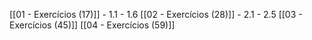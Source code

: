 [[01 - Exercícios (17)]] - 1.1 - 1.6
[[02 - Exercícios (28)]] - 2.1 - 2.5
[[03 - Exercícios (45)]]
[[04 - Exercícios (59)]]